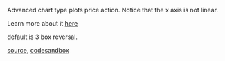 Advanced chart type plots price action. Notice that the x axis is not linear.

Learn more about it [here](http://stockcharts.com/docs/doku.php?id=other-tools:pnf-charts)

default is 3 box reversal.

[source](https://github.com/rrag/react-stockcharts/blob/master/docs/lib/charts/PointAndFigure.js), [codesandbox](https://codesandbox.io/s/github/rrag/react-stockcharts-examples2/tree/master/examples/PointAndFigure)
